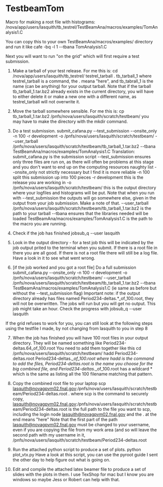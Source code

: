 # TestbeamTom

Macro for making a root file with histograms:
/nova/app/users/lasquith/tb_testrel/TestBeamAna/macros/examples/TomAnalysis1.C

You can copy this to your own TestBeamAna/macros/examples/ directory and run it like
cafe -bq -l 1 --tbana TomAnalysis1.C

Next you will want to run "on the grid" which will first require a test submission.

1. Make a tarball of your test release. For me this is:
cd /nova/app/users/lasquith/tb_testrel/
testrel_tarball . tb_tarball_1
where testrel_tarball is a command, the . meana "here", and tb_tabrall_1 is the name (can be anything) for your output tarball. Note that if the tarball tb_tarball_1.tar.bz2 already exists in the current directory, you will have to either delete it or make a new one with a different name, as testrel_tarball will not overwrite it.

2. Move the tarball somewhere sensible. For me this is:
cp tb_tarball_1.tar.bz2 /pnfs/nova/users/lasquith/scratch/testbeam/
you may have to make the directory with the mkdir command.

3. Do a test submission.
submit_cafana.py --test_submission --onsite_only -n 100 -r development -o /pnfs/nova/users/lasquith/scratch/testbeam/ --user_tarball /pnfs/nova/users/lasquith/scratch/testbeam/tb_tarball_1.tar.bz2 --tbana TestBeamAna/macros/examples/TomAnalysis1.C
Translation:
submit_cafana.py is the submission script
--test_submission ensures only three files are run on, as there will often be problems at this stage and you don't want to end up on the computing resources naughty list
--onsite_only not strictly necessary but I find it is more reliable
-n 100 split this submission up into 100 pieces
-r development this is the release you are working in
-o /pnfs/nova/users/lasquith/scratch/testbeam/ this is the output directory where your logfiles and histograms will be put. Note that when you run with --test_submission the outputs will go somewhere else, given in the output from your job submission. Make a note of that.
--user_tarball /pnfs/nova/users/lasquith/scratch/testbeam/tb_tarball_1.tar.bz2 is the path to your tarball
--tbana ensures that the libraries needed will be loaded
TestBeamAna/macros/examples/TomAnalysis1.C is the path to the macro you are running.

4. Check if the job has finished
jobsub_q --user lasquith

5. Look in the output directory - for a test job this will be indicated by the job output prited to the terminal when you submit. If there is a root file in there you are all good. If there is not a root file there will still be a log file. Have a look in it to see what went wrong.

6. [if the job worked and you got a root file] Do a full submission
submit_cafana.py --onsite_only -n 100 -r development -o /pnfs/nova/users/lasquith/scratch/testbeam/ --user_tarball /pnfs/nova/users/lasquith/scratch/testbeam/tb_tarball_1.tar.bz2 --tbana TestBeamAna/macros/examples/TomAnalysis1.C
(ie same as before but without the --test_submission flag)
Important note: if the output directory already has files named Period234-deltas.*_of_100.root, they will not be overwritten. The jobs will run but you will get no output.
This job might take an hour. Check the progress with
jobsub_q --user lasquith

If the grid refuses to work for you, you can still look at the following steps using the testfile I made, by not changing from lasquith to you in step 8

7. When the job has finished you will have 100 root files in your output directory. They will be named something like Period234-deltas.64_of_100.root You need to add them together like this
cd /pnfs/nova/users/lasquith/scratch/testbeam/
hadd Period234-deltas.root Period234-deltas.*_of_100.root
where hadd is the command to add the files, Period234-deltas.root is the name you choose for the big combined file, and Period234-deltas.*_of_100.root has a wildcard * which is the same as listing all the 100 filename matching that pattern.

8. Copy the combined root file to your laptop
scp lasquith@novagpvm02.fnal.gov:/pnfs/nova/users/lasquith/scratch/testbeam/Period234-deltas.root .
where scp is the command to securely copy,
lasquith@novagpvm02.fnal.gov:/pnfs/nova/users/lasquith/scratch/testbeam/Period234-deltas.root is the full path to the file you want to scp, including the login node lasquith@novagpvm02.fnal.gov
and the . at the end means "here"
Note that the first part of the path lasquith@novagpvm02.fnal.gov must be changed to your username, even if you are copying the file from my work area (and so will leave the second path with my username in it, /pnfs/nova/users/lasquith/scratch/testbeam/Period234-deltas.root

9. Run the attached python script to produce a set of plots.
python plot_vtx.py
Have a look at this script, you can use the pyroot guide I sent the other day to help figure out what is going on.

10. Edit and compile the attached latex beamer file to produce a set of slides with the plots in them.
I use TexShop for mac but I know you are windows so maybe Jess or Robert can help with that.
